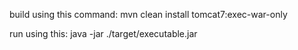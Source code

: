 build using this command:
mvn clean install tomcat7:exec-war-only

run using this:
java -jar ./target/executable.jar